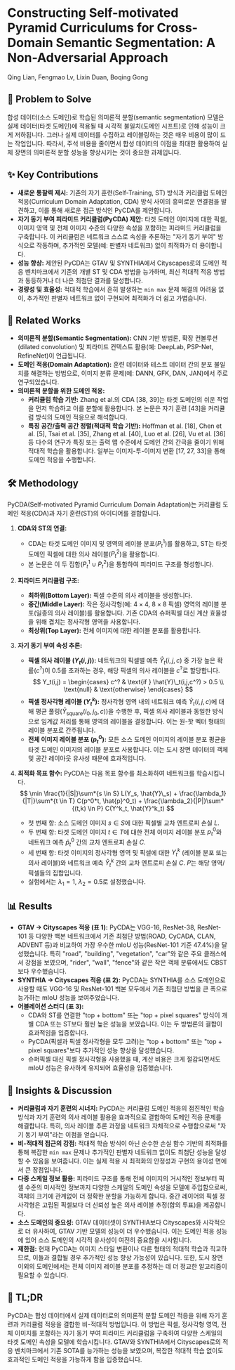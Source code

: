 # Constructing Self-motivated Pyramid Curriculums for Cross-Domain Semantic Segmentation: A Non-Adversarial Approach

Qing Lian, Fengmao Lv, Lixin Duan, Boqing Gong

## 🧩 Problem to Solve

합성 데이터(소스 도메인)로 학습된 의미론적 분할(semantic segmentation) 모델은 실제 데이터(타겟 도메인)에 적용될 때 시각적 불일치(도메인 시프트)로 인해 성능이 크게 저하됩니다. 그러나 실제 데이터를 수집하고 레이블링하는 것은 매우 비용이 많이 드는 작업입니다. 따라서, 주석 비용을 줄이면서 합성 데이터의 이점을 최대한 활용하여 실제 장면의 의미론적 분할 성능을 향상시키는 것이 중요한 과제입니다.

## ✨ Key Contributions

- **새로운 통찰력 제시:** 기존의 자기 훈련(Self-Training, ST) 방식과 커리큘럼 도메인 적응(Curriculum Domain Adaptation, CDA) 방식 사이의 흥미로운 연결점을 발견하고, 이를 통해 새로운 접근 방식인 PyCDA를 제안합니다.
- **자기 동기 부여 피라미드 커리큘럼(PyCDA) 제안:** 타겟 도메인 이미지에 대한 픽셀, 이미지 영역 및 전체 이미지 수준의 다양한 속성을 포함하는 피라미드 커리큘럼을 구축합니다. 이 커리큘럼은 네트워크 스스로 속성을 추론하는 "자기 동기 부여" 방식으로 작동하며, 추가적인 모델(예: 판별자 네트워크) 없이 최적화가 더 용이합니다.
- **성능 향상:** 제안된 PyCDA는 GTAV 및 SYNTHIA에서 Cityscapes로의 도메인 적응 벤치마크에서 기존의 개별 ST 및 CDA 방법을 능가하며, 최신 적대적 적응 방법과 동등하거나 더 나은 최첨단 결과를 달성합니다.
- **경량성 및 효율성:** 적대적 학습에서 흔히 발생하는 `min max` 문제 해결의 어려움 없이, 추가적인 판별자 네트워크 없이 구현되어 최적화가 더 쉽고 가볍습니다.

## 📎 Related Works

- **의미론적 분할(Semantic Segmentation):** CNN 기반 방법론, 확장 컨볼루션(dilated convolution) 및 피라미드 컨텍스트 활용(예: DeepLab, PSP-Net, RefineNet)이 언급됩니다.
- **도메인 적응(Domain Adaptation):** 훈련 데이터와 테스트 데이터 간의 분포 불일치를 해결하는 방법으로, 이미지 분류 문제(예: DANN, GFK, DAN, JAN)에서 주로 연구되었습니다.
- **의미론적 분할을 위한 도메인 적응:**
  - **커리큘럼 학습 기반:** Zhang et al.의 CDA [38, 39]는 타겟 도메인의 쉬운 작업을 먼저 학습하고 이를 분할에 활용합니다. 본 논문은 자기 훈련 [43]을 커리큘럼 방식의 도메인 적응으로 해석합니다.
  - **특징 공간/출력 공간 정렬(적대적 학습 기반):** Hoffman et al. [18], Chen et al. [5], Tsai et al. [35], Zhang et al. [40], Luo et al. [26], Vu et al. [36] 등 다수의 연구가 특징 또는 출력 맵 수준에서 도메인 간의 간극을 줄이기 위해 적대적 학습을 활용합니다. 일부는 이미지-투-이미지 변환 [17, 27, 33]을 통해 도메인 적응을 수행합니다.

## 🛠️ Methodology

PyCDA(Self-motivated Pyramid Curriculum Domain Adaptation)는 커리큘럼 도메인 적응(CDA)과 자기 훈련(ST)의 아이디어를 결합합니다.

1. **CDA와 ST의 연결:**

   - CDA는 타겟 도메인 이미지 및 영역의 레이블 분포($P^1_t$)를 활용하고, ST는 타겟 도메인 픽셀에 대한 의사 레이블($P^2_t$)을 활용합니다.
   - 본 논문은 이 두 집합($P^1_t \cup P^2_t$)을 통합하여 피라미드 구조를 형성합니다.

2. **피라미드 커리큘럼 구조:**

   - **최하위(Bottom Layer):** 픽셀 수준의 의사 레이블을 생성합니다.
   - **중간(Middle Layer):** 작은 정사각형(예: $4 \times 4$, $8 \times 8$ 픽셀) 영역의 레이블 분포(일종의 의사 레이블)를 활용합니다. 기존 CDA의 슈퍼픽셀 대신 계산 효율성을 위해 겹치는 정사각형 영역을 사용합니다.
   - **최상위(Top Layer):** 전체 이미지에 대한 레이블 분포를 활용합니다.

3. **자기 동기 부여 속성 추론:**

   - **픽셀 의사 레이블 ($Y_t(i,j)$):** 네트워크의 픽셀별 예측 $\hat{Y}_t(i,j,c)$ 중 가장 높은 확률($c^?$)이 $0.5$를 초과하는 경우, 해당 픽셀의 의사 레이블을 $c^?$로 할당합니다.
     $$ Y_t(i,j) = \begin{cases} c^? & \text{if } \hat{Y}\_t(i,j,c^?) > 0.5 \\ \text{null} & \text{otherwise} \end{cases} $$
   - **픽셀 정사각형 레이블 ($Y^k_t$):** 정사각형 영역 내의 네트워크 예측 $\hat{Y}_t(i,j,c)$에 대해 평균 풀링($\hat{Y}_{\text{square}}(i_0,j_0,c)$)을 수행한 후, 픽셀 의사 레이블과 동일한 방식으로 임계값 처리를 통해 영역의 레이블을 결정합니다. 이는 원-핫 벡터 형태의 레이블 분포로 간주됩니다.
   - **전체 이미지 레이블 분포 ($p^0_t$):** 모든 소스 도메인 이미지의 레이블 분포 평균을 타겟 도메인 이미지의 레이블 분포로 사용합니다. 이는 도시 장면 데이터의 객체 및 공간 레이아웃 유사성 때문에 효과적입니다.

4. **최적화 목표 함수:**
   PyCDA는 다음 목표 함수를 최소화하여 네트워크를 학습시킵니다.
   $$ \min \frac{1}{|S|}\sum*{s \in S} L(Y_s, \hat{Y}\_s) + \frac{\lambda_1}{|T|}\sum*{t \in T} C(p^0*t, \hat{p}^0_t) + \frac{\lambda_2}{|P|}\sum*{(t,k) \in P} C(Y^k_t, \hat{Y}^k_t) $$
   - 첫 번째 항: 소스 도메인 이미지 $s \in S$에 대한 픽셀별 교차 엔트로피 손실 $L$.
   - 두 번째 항: 타겟 도메인 이미지 $t \in T$에 대한 전체 이미지 레이블 분포 $p^0_t$와 네트워크 예측 $\hat{p}^0_t$ 간의 교차 엔트로피 손실 $C$.
   - 세 번째 항: 타겟 이미지의 정사각형 영역 및 픽셀에 대한 $Y^k_t$ (레이블 분포 또는 의사 레이블)와 네트워크 예측 $\hat{Y}^k_t$ 간의 교차 엔트로피 손실 $C$. $P$는 해당 영역/픽셀들의 집합입니다.
   - 실험에서는 $\lambda_1=1$, $\lambda_2=0.5$로 설정했습니다.

## 📊 Results

- **GTAV $\to$ Cityscapes 적응 (표 1):** PyCDA는 VGG-16, ResNet-38, ResNet-101 등 다양한 백본 네트워크에서 기존 최첨단 방법(ROAD, CyCADA, CLAN, ADVENT 등)과 비교하여 가장 우수한 mIoU 성능(ResNet-101 기준 47.4%)을 달성했습니다. 특히 "road", "building", "vegetation", "car"와 같은 주요 클래스에서 강점을 보였으며, "rider", "wall", "fence"와 같은 작은 객체 분류에서도 CBST보다 우수했습니다.
- **SYNTHIA $\to$ Cityscapes 적응 (표 2):** PyCDA는 SYNTHIA를 소스 도메인으로 사용할 때도 VGG-16 및 ResNet-101 백본 모두에서 기존 최첨단 방법을 큰 폭으로 능가하는 mIoU 성능을 보여주었습니다.
- **어블레이션 스터디 (표 3):**
  - CDA와 ST를 연결한 "top + bottom" 또는 "top + pixel squares" 방식이 개별 CDA 또는 ST보다 훨씬 높은 성능을 보였습니다. 이는 두 방법론의 결합이 효과적임을 입증합니다.
  - PyCDA(픽셀과 픽셀 정사각형을 모두 고려)는 "top + bottom" 또는 "top + pixel squares"보다 추가적인 성능 향상을 달성했습니다.
  - 슈퍼픽셀 대신 픽셀 정사각형을 사용했을 때, 계산 비용은 크게 절감되면서도 mIoU 성능은 유사하게 유지되어 효율성을 입증했습니다.

## 🧠 Insights & Discussion

- **커리큘럼과 자기 훈련의 시너지:** PyCDA는 커리큘럼 도메인 적응의 점진적인 학습 방식과 자기 훈련의 의사 레이블 활용을 효과적으로 결합하여 도메인 적응 문제를 해결합니다. 특히, 의사 레이블 추론 과정을 네트워크 자체적으로 수행함으로써 "자기 동기 부여"라는 이점을 얻습니다.
- **비-적대적 접근의 강점:** 적대적 학습 방식이 아닌 순수한 손실 함수 기반의 최적화를 통해 복잡한 `min max` 문제나 추가적인 판별자 네트워크 없이도 최첨단 성능을 달성할 수 있음을 보여줍니다. 이는 실제 적용 시 최적화의 안정성과 구현의 용이성 면에서 큰 장점입니다.
- **다중 스케일 정보 활용:** 피라미드 구조를 통해 전체 이미지의 거시적인 정보부터 픽셀 수준의 미시적인 정보까지 다양한 스케일의 도메인 속성을 모델에 주입함으로써, 객체의 크기에 관계없이 더 정확한 분할을 가능하게 합니다. 중간 레이어의 픽셀 정사각형은 고립된 픽셀보다 더 신뢰성 높은 의사 레이블 추정(합의 투표)을 제공합니다.
- **소스 도메인의 중요성:** GTAV 데이터셋이 SYNTHIA보다 Cityscapes와 시각적으로 더 유사하여, GTAV 기반 모델의 성능이 더 우수했습니다. 이는 도메인 적응 성능에 있어 소스 도메인의 시각적 유사성이 여전히 중요함을 시사합니다.
- **제한점:** 현재 PyCDA는 이미지 스타일 변환이나 다른 형태의 적대적 학습과 직교하므로, 이들과 결합될 경우 추가적인 성능 향상 가능성이 있습니다. 또한, 도시 장면 이외의 도메인에서는 전체 이미지 레이블 분포를 추정하는 데 더 정교한 알고리즘이 필요할 수 있습니다.

## 📌 TL;DR

PyCDA는 합성 데이터에서 실제 데이터로의 의미론적 분할 도메인 적응을 위해 자기 훈련과 커리큘럼 적응을 결합한 비-적대적 방법입니다. 이 방법은 픽셀, 정사각형 영역, 전체 이미지를 포함하는 자기 동기 부여 피라미드 커리큘럼을 구축하여 다양한 스케일의 타겟 도메인 속성을 모델에 학습시킵니다. GTAV와 SYNTHIA에서 Cityscapes로의 적응 벤치마크에서 기존 SOTA를 능가하는 성능을 보였으며, 복잡한 적대적 학습 없이도 효과적인 도메인 적응을 가능하게 함을 입증했습니다.
